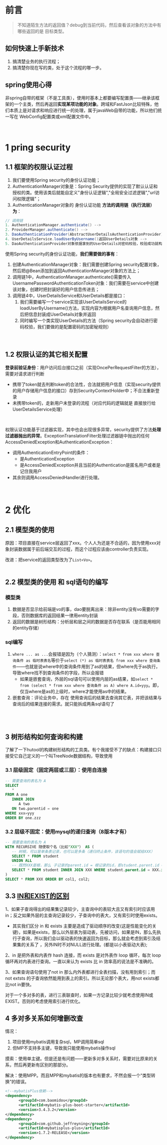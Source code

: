 # 前言
>不知道陌生方法的返回值？debug到当前代码，然后查看该对象的方法中有哪些返回的是 目标类型。  
## 如何快速上手新技术
1. 搞清楚业务的执行流程；
2. 搞清楚你现在写的类，处于这个流程的哪一步。

## spring使用心得
非spring自带的框架（不是工具类），使用时基本上都要编写配置类——继承该框架的一个主类，然后再返回**实现某项功能的对象**。跨域和FastJson比较特殊，他们本质上是对请求和响应进行统一的处理，属于javaWeb自带的功能，所以他们统一写在 WebConfig配置类或xml配置文件中。  
<br/><br/>



# 1 pring security
## 1.1 框架的权限认证过程
1. 我们要使用Spring security的身份认证功能；  
2. AuthenticationManager对象是：Spring Security提供的实现了默认认证和授权的类。使用该类后就能自定义"身份认证逻辑","全局安全过滤逻辑","url访问权限逻辑"；  
3. AuthenticationManager对象的 身份认证功能 **方法的调用链（执行流层）为**：
```java
// 调用链
1. AuthenticationManager.authenticate() -->
2. ProviderManager.authenticate() -->
3. DaoAuthenticationProvider(AbstractUserDetailsAuthenticationProvider).authenticate() -->
4. UserDetailsService.loadUserByUsername()返回UserDetails对象 -->
5. DaoAuthenticationProvider对象依据拿到的UserDetails对密码校验，校验成功就构造一个认证过的 UsernamePasswordAuthenticationToken 对象放入 SecurityContext.
```
  
使用Spring security的身份认证功能，**我们需要做的事有**：
1. 创建AuthenticationManager对象：我们需要创建Spring security配置对象，然后把@Bean添加到返回AuthenticationManager对象的方法上；  
2. 调用链1中，AuthenticationManager.authenticate()需要传入UsernamePasswordAuthenticationToken对象：我们需要在service中创建该对象，创建时把封装好的用户信息传进去；  
3. 调用链4中，UserDetailsService和UserDetails都是接口：
   1. 我们需要编写一个service实现该UserDetailsService的loadUserByUsername()方法，实现内容为根据用户名查询用户信息，然后把信息封装成UserDetails对象并返回  
   2. 同时编写一个类实现UserDetails的方法（Spring security会自动进行密码校验，我们要做的是配置密码的加密秘规则）  
<br/><br/>


## 1.2 权限认证的其它相关配置
**登录前验证身份**：用户访问后台接口之前（实现OncePerRequestFilter的方法），需要对请求进行判断
- 携带了token就去判断token的合法性，合法就把用户信息（实现security提供的用户存储用户信息的接口）存到SecurityContextHolder中；不合法重新登录
- 未携带token的，走新用户未登录的流程（对应代码的逻辑就是 直接放行给UserDetailsService处理）
<br/>

权限认证功能基于过滤器实现，其中也会出现很多异常，security提供了方法**处理过滤器抛出的异常**。ExceptionTranslationFilter处理过滤器链中抛出的任何AccessDeniedException和AuthenticationException：
- 调用AuthenticationEntryPoint的条件：
   - 是AuthenticationException
   - 是AccessDeniedException并且当前的Authentication是匿名用户或者是记住我用户
- 其余则调用AccessDeniedHandler进行处理。
<br/><br/><br/>




# 2 优化
## 2.1 模型类的使用
原因：项目直接在service层返回了xxx。个人人为还是不合适的，因为使用xxx对象封装数据属于前后端交互的过程，而这个过程应该由controller负责实现。  

改进：把service的返回类型改为了```List<Vo>```。
<br/><br/>


## 2.2 模型类的使用 和 sql语句的编写
### 模型类
1. 数据是否显示给前端是vo的事，dao要脱离出来：除非entity没有vo需要的字段，否则数据库的返回结果一律用entity封装  
2. 返回的数据是树形结构：分析层和层之间的数据是否存在联系（是否能用相同的entity存储）

### sql编写
1. ```where ... as ...```会报错是因为（个人猜测）：```select * from xxx where 查询条件 as 临时表表名```等价于```select (*) as 临时表表名 from xxx where 查询条件```——也就是说where中的查询条件用到了as的结果，但where先于as执行，导致where找不到查询条件的字段，所以会报错  
   - 如果是嵌套查询，外层的sql语句可以使用内层的as结果，如```select * from (select * from xxx where 查询条件 as A) where A.id=yyy```。即，仅当where是as的上级时，where才能使用as中的结果。    
2. 嵌套查询：评论业务中，存在 使用查询后的结果去查询其它表，并把该结果与查询后的结果连接的需求。就只能拆成两条sql语句了  
<br/><br/><br/>




## 3 树形结构如何查询和构建
了解了一下hutool的构建树形结构的工具类。有个我接受不了的缺点：构建接口只接受它自己定义的一个叫TreeNode数据结构，导致使用
### 3.1 层级固定（固定两层或三层）：使用自连接
```sql
-- 需要查询的表名为 A
SELECT
   *
FROM A one
   INNER JOIN
      A two 
   ON two.parentid = one
WHERE xxx=yyy
ORDER BY one.zzz
```

### 3.2 层级不固定：使用mysql的递归查询（8版本才有）
```sql
-- 需要查询的表名为 A
WITH RECURSIVE 随便取个名（比如"XXX"） AS (
   -- 树根，可以是单条表记录，也可以是多条（递归终止条件，该语句的值会赋给XXX）
   SELECT * FROM student
   UNION ALL
   -- 既然XXX是根，那么 子记录的parent.id = 根记录的id，即student.parent.id = XXX.id
   SELECT * FROM student INNER JOIN XXX WHERE student.parent.id = XXX.id
)
SELECT * FROM XXX ORDER BY col1, col2;
```


## 3.3 [IN和EXIST的区别](https://blog.csdn.net/m0_50370837/article/details/124239171)
1、如果子查询得出的结果集记录较少，主查询中的表较大且又有索引时应该用in；反之如果外层的主查询记录较少，子查询中的表大，又有索引时使用exists。
  - 其实我们区分 in 和 exists 主要是造成了驱动顺序的改变(这是性能变化的关键)，如果是exists，那么以外层表为驱动表，先被访问，如果是IN，那么先执行子查询，所以我们会以驱动表的快速返回为目标，那么就会考虑到索引及结果集的关系了 ，另外IN时不对NULL进行处理。(都是以小表驱动大表);

2、in 是把外表和内表作 hash 连接，而 exists 是对外表作 loop 循环，每次 loop 循环再对内表进行查询。一直以来认为 exists 比 in 效率高的说法是不准确的。

3、如果查询语句使用了not in 那么内外表都进行全表扫描，没有用到索引；而not extsts 的子查询依然能用到表上的索引。所以无论那个表大，用not exists都比not in要快。

对于一个多对多的表，进行三表联查时，如果一方记录比较少就考虑使用IN或EXIST。否则的考虑使用索引进行优化。



## 4 多对多关系如何增删改查
情况：
1. 项目使用mybatis调用复杂sql，MP调用简单sql
2. 但MP不支持多主键，导致我只能使用mybatis操作sql

摸索：使用单主键。但是还是有问题——更新多对多关系时，需要对比原来的关系，然后再更新有区别的那部分。

解决：使用MPP。而且MPP和mybatis的版本也有要求，不然会报一个“类型转换”的错误。
```xml
<!--mybatisPlus依赖-->
<dependency>
      <groupId>com.baomidou</groupId>
      <artifactId>mybatis-plus-boot-starter</artifactId>
      <version>3.4.3.2</version>
</dependency>
<dependency>
      <groupId>com.github.jeffreyning</groupId>
      <artifactId>mybatisplus-plus</artifactId>
      <version>1.7.2-RELEASE</version>
</dependency>
```